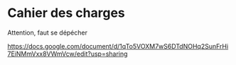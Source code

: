 # Cahier des charges
Attention, faut se dépécher

https://docs.google.com/document/d/1qTo5VOXM7wS6DTdNOHq2SunFrHi7EiNMmVxx8VWmVcw/edit?usp=sharing
